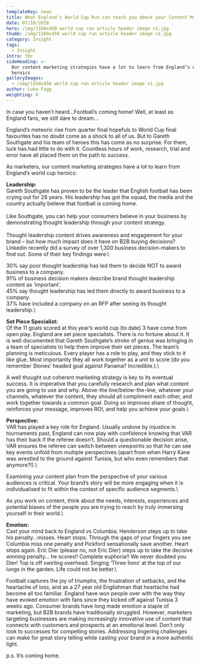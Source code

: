 ```yaml
---
templateKey: news
title: What England's World Cup Run can teach you about your Content Marketing
date: 07/10/2018
hero: /img/1160x450 world cup run article header image v1.jpg
thumb: /img/1160x450 world cup run article header image v1.jpg
category: Insight
tags:
  - Insight
intro: tbc
sideHeading: >-
  Our content marketing strategies have a lot to learn from England’s world cup
  heroics
galleryImages:
  - /img/1160x450 world cup run article header image v1.jpg
author: Luke Fagg
weighting: 0
---
```

In case you haven’t heard…Football’s coming home! Well, at least as England fans, we still dare to dream...

England’s meteoric rise from quarter final hopefuls to World Cup final favourites has no doubt come as a shock to all of us. But to Gareth Southgate and his team of heroes this has come as no surprise. For them, luck has had little to do with it. Countless hours of work, research, trial and error have all placed them on the path to success.

As marketers, our content marketing strategies have a lot to learn from England’s world cup heroics:

**Leadership:**\
Gareth Southgate has proven to be the leader that English football has been crying out for 28 years. His leadership has got the squad, the media and the country actually believe that football is coming home.\
\
Like Southgate, you can help your consumers believe in your business by demonstrating thought leadership through your content strategy.\
\
Thought leadership content drives awareness and engagement for your brand – but how much impact does it have on B2B buying decisions? Linkedin recently did a survey of over 1,300 business decision-makers to find out. Some of their key findings were:\

30% say poor thought leadership has led them to decide NOT to award business to a company.\
91% of business decision makers describe brand thought leadership content as ‘important’.\
45% say thought leadership has led them directly to award business to a company.\
37% have included a company on an RFP after seeing its thought leadership.\

**Set Piece Specialist:**\
Of the 11 goals scored at this year’s world cup (to date) 3 have come from open play. England are set piece specialists. There is no fortune about it. It is well documented that Gareth Southgate’s stroke of genius was bringing in a team of specialists to help them improve their set pieces. The team’s planning is meticulous. Every player has a role to play, and they stick to it like glue. Most importantly they all work together as a unit to score (do you remember Stones’ headed goal against Panama? Incredible.).\

A well thought out coherent marketing strategy is key to its eventual success. It is imperative that you carefully research and plan what content you are going to use and why. Above-the line/below-the-line, whatever your channels, whatever the content, they should all compliment each other, and work together towards a common goal. Doing so improves share of thought, reinforces your message, improves ROI, and help you achieve your goals.\

**Perspective:**\
VAR has played a key role for England. Usually undone by injustice in tournaments past, England can now play with confidence knowing that VAR has their back if the referee doesn’t. Should a questionable decision arise, VAR ensures the referee can switch between viewpoints so that he can see key events unfold from multiple perspectives (apart from when Harry Kane was wrestled to the ground against Tunisia, but who even remembers that anymore?!).\

Examining your content plan from the perspective of your various audiences is critical. Your brand’s story will be more engaging when it is individualised to fit within the context of specific audience segments.\

As you work on content, think about the needs, interests, experiences and potential biases of the people you are trying to reach by truly immersing yourself in their world.\

**Emotion:**\
Cast your mind back to England vs Columbia; Henderson steps up to take his penalty…misses. Heart stops. Through the gaps of your fingers you see Columbia miss one penalty and Pickford sensationally save another. Heart stops again. Eric Dier (please no, not Eric Dier) steps up to take the decisive winning penalty… he scores!! Complete euphoria!! We never doubted you Dier! Top is off swirling overhead. Singing ‘Three lions‘ at the top of our lungs in the garden. Life could not be better.\

Football captures the joy of triumphs, the frustration of setbacks, and the heartache of loss, and as a 27 year old Englishman that heartache had become all too familiar. England have won people over with the way they have evoked emotion with fans since they kicked off against Tunisia 3 weeks ago.
Consumer brands have long made emotion a staple of marketing, but B2B brands have traditionally struggled. However, marketers targeting businesses are making increasingly innovative use of content that connects with customers and prospects at an emotional level. Don’t only look to successes for compelling stories. Addressing lingering challenges can make for great story telling while casting your brand in a more authentic light.

p.s. It’s coming home.
